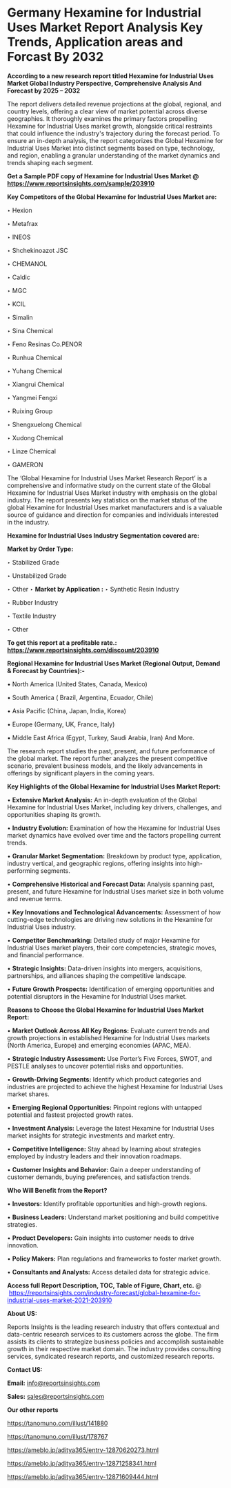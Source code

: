 # Germany Hexamine for Industrial Uses Market Report Analysis Key Trends, Application areas and Forcast By 2032

<strong>According to a new research report titled Hexamine for Industrial Uses Market Global Industry Perspective, Comprehensive Analysis And Forecast by 2025 – 2032</strong>

The report delivers detailed revenue projections at the global, regional, and country levels, offering a clear view of market potential across diverse geographies. It thoroughly examines the primary factors propelling Hexamine for Industrial Uses market growth, alongside critical restraints that could influence the industry's trajectory during the forecast period. To ensure an in-depth analysis, the report categorizes the Global Hexamine for Industrial Uses Market into distinct segments based on type, technology, and region, enabling a granular understanding of the market dynamics and trends shaping each segment.

<strong>Get a Sample PDF copy of Hexamine for Industrial Uses Market </strong><strong>@<a href=https://www.reportsinsights.com/sample/203910 style=color:#0000ff;> https://www.reportsinsights.com/sample/203910</a></strong></font>

<strong>Key Competitors of the Global Hexamine for Industrial Uses Market are:</strong>

‣ Hexion

‣ Metafrax

‣ INEOS

‣ Shchekinoazot JSC

‣ CHEMANOL

‣ Caldic

‣ MGC

‣ KCIL

‣ Simalin

‣ Sina Chemical

‣ Feno Resinas
 Co.PENOR

‣ Runhua Chemical

‣ Yuhang Chemical

‣ Xiangrui Chemical

‣ Yangmei Fengxi

‣ Ruixing Group

‣ Shengxuelong Chemical

‣ Xudong Chemical

‣ Linze Chemical

‣ GAMERON

The ‘Global Hexamine for Industrial Uses Market Research Report’ is a comprehensive and informative study on the current state of the Global Hexamine for Industrial Uses Market industry with emphasis on the global industry. The report presents key statistics on the market status of the global Hexamine for Industrial Uses market manufacturers and is a valuable source of guidance and direction for companies and individuals interested in the industry.

<strong>Hexamine for Industrial Uses Industry Segmentation covered are:</strong>

<strong>Market by Order Type: </strong>

‣ Stabilized Grade

‣ Unstabilized Grade

‣ Other
‣ 
<strong>Market by Application :</strong>
‣ Synthetic Resin Industry

‣ Rubber Industry

‣ Textile Industry

‣ Other

<strong>To get this report at a profitable rate.: <a href=https://www.reportsinsights.com/discount/203910 style=color:#0000ff;>https://www.reportsinsights.com/discount/203910</a></strong></font>

<strong>Regional Hexamine for Industrial Uses Market (Regional Output, Demand &amp; Forecast by Countries):-</strong>

• North America (United States, Canada, Mexico)

• South America ( Brazil, Argentina, Ecuador, Chile)

• Asia Pacific (China, Japan, India, Korea)

• Europe (Germany, UK, France, Italy)

• Middle East Africa (Egypt, Turkey, Saudi Arabia, Iran) And More.

The research report studies the past, present, and future performance of the global market. The report further analyzes the present competitive scenario, prevalent business models, and the likely advancements in offerings by significant players in the coming years.

<strong>Key Highlights of the Global Hexamine for Industrial Uses Market Report:</strong>

• <strong>Extensive Market Analysis:</strong> An in-depth evaluation of the Global Hexamine for Industrial Uses Market, including key drivers, challenges, and opportunities shaping its growth.

• <strong>Industry Evolution:</strong> Examination of how the Hexamine for Industrial Uses market dynamics have evolved over time and the factors propelling current trends.

• <strong>Granular Market Segmentation:</strong> Breakdown by product type, application, industry vertical, and geographic regions, offering insights into high-performing segments.

• <strong>Comprehensive Historical and Forecast Data:</strong> Analysis spanning past, present, and future Hexamine for Industrial Uses market size in both volume and revenue terms.

• <strong>Key Innovations and Technological Advancements:</strong> Assessment of how cutting-edge technologies are driving new solutions in the Hexamine for Industrial Uses industry.

• <strong>Competitor Benchmarking:</strong> Detailed study of major Hexamine for Industrial Uses market players, their core competencies, strategic moves, and financial performance.

• <strong>Strategic Insights:</strong> Data-driven insights into mergers, acquisitions, partnerships, and alliances shaping the competitive landscape.

• <strong>Future Growth Prospects:</strong> Identification of emerging opportunities and potential disruptors in the Hexamine for Industrial Uses market.

<strong>Reasons to Choose the Global Hexamine for Industrial Uses Market Report:</strong>

• <strong>Market Outlook Across All Key Regions:</strong> Evaluate current trends and growth projections in established Hexamine for Industrial Uses markets (North America, Europe) and emerging economies (APAC, MEA).

• <strong>Strategic Industry Assessment:</strong> Use Porter’s Five Forces, SWOT, and PESTLE analyses to uncover potential risks and opportunities.

• <strong>Growth-Driving Segments:</strong> Identify which product categories and industries are projected to achieve the highest Hexamine for Industrial Uses market shares.

• <strong>Emerging Regional Opportunities:</strong> Pinpoint regions with untapped potential and fastest projected growth rates.

• <strong>Investment Analysis:</strong> Leverage the latest Hexamine for Industrial Uses market insights for strategic investments and market entry.

• <strong>Competitive Intelligence:</strong> Stay ahead by learning about strategies employed by industry leaders and their innovation roadmaps.

• <strong>Customer Insights and Behavior:</strong> Gain a deeper understanding of customer demands, buying preferences, and satisfaction trends.

<strong>Who Will Benefit from the Report?</strong>

• <strong>Investors:</strong> Identify profitable opportunities and high-growth regions.

• <strong>Business Leaders:</strong> Understand market positioning and build competitive strategies.

• <strong>Product Developers:</strong> Gain insights into customer needs to drive innovation.

• <strong>Policy Makers:</strong> Plan regulations and frameworks to foster market growth.

• <strong>Consultants and Analysts:</strong> Access detailed data for strategic advice.
</ul>
<strong>Access full Report Description, TOC, Table of Figure, Chart, etc. </strong>@  <a href=https://reportsinsights.com/industry-forecast/global-hexamine-for-industrial-uses-market-2021-203910 style=color:#0000ff;>https://reportsinsights.com/industry-forecast/global-hexamine-for-industrial-uses-market-2021-203910</a></font>

<strong><strong>About US</strong>:</strong>

Reports Insights is the leading research industry that offers contextual and data-centric research services to its customers across the globe. The firm assists its clients to strategize business policies and accomplish sustainable growth in their respective market domain. The industry provides consulting services, syndicated research reports, and customized research reports.

<strong>Contact US:</strong>

<p class=""""><b>Email:</b> <a href=mailto:info@reportsinsights.com>info@reportsinsights.com</a></p>
<p class=""""><b>Sales:</b> <a href=mailto:sales@reportsinsights.com>sales@reportsinsights.com</a></p>

<strong>Our other reports</strong>

<a href=https://tanomuno.com/illust/141880>https://tanomuno.com/illust/141880</a>

<a href=https://tanomuno.com/illust/178767>https://tanomuno.com/illust/178767</a>

<a href=https://ameblo.jp/aditya365/entry-12870620273.html>https://ameblo.jp/aditya365/entry-12870620273.html</a>

<a href=https://ameblo.jp/aditya365/entry-12871258341.html>https://ameblo.jp/aditya365/entry-12871258341.html</a>

<a href=https://ameblo.jp/aditya365/entry-12871609444.html>https://ameblo.jp/aditya365/entry-12871609444.html</a>
